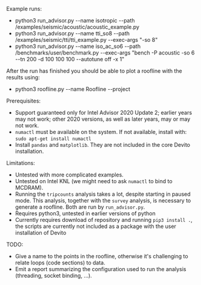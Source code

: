 Example runs:

* python3 run_advisor.py --name isotropic --path <path-to-devito>/examples/seismic/acoustic/acoustic_example.py
* python3 run_advisor.py --name tti_so8 --path <path-to-devito>/examples/seismic/tti/tti_example.py --exec-args "-so 8"
* python3 run_advisor.py --name iso_ac_so6 --path <path-to-devito>/benchmarks/user/benchmark.py --exec-args "bench -P acoustic -so 6 --tn 200 -d 100 100 100 --autotune off -x 1"

After the run has finished you should be able to plot a roofline with the results using:
* python3 roofline.py --name Roofline --project <advisor-project-name>

Prerequisites:
* Support guaranteed only for Intel Advisor 2020 Update 2; earlier years may not
  work; other 2020 versions, as well as later years, may or may not work.
* `numactl` must be available on the system. If not available, install with:
	`sudo apt-get install numactl`
* Install `pandas` and `matplotlib`. They are not included in the core Devito installation.

Limitations:

* Untested with more complicated examples.
* Untested on Intel KNL (we might need to ask `numactl` to bind to MCDRAM).
* Running the `tripcounts` analysis takes a lot, despite starting in paused
  mode. This analysis, together with the `survey` analysis, is necessary to
  generate a roofline. Both are run by `run_advisor.py`.
* Requires python3, untested in earlier versions of python
* Currently requires download of repository and running `pip3 install .`, the scripts
  are currently not included as a package with the user installation of Devito

TODO:

* Give a name to the points in the roofline, otherwise it's challenging to
  relate loops (code sections) to data.
* Emit a report summarizing the configuration used to run the analysis
  (threading, socket binding, ...).
